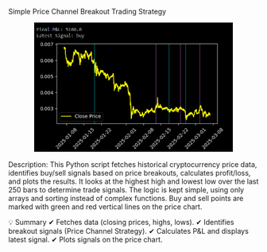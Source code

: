 Simple Price Channel Breakout Trading Strategy

<p align="center">
  <img src="./result.png" alt="Description" width="400"/>
</p>


Description:
This Python script fetches historical cryptocurrency price data, identifies buy/sell signals based on price breakouts, calculates profit/loss, and plots the results. 
It looks at the highest high and lowest low over the last 250 bars to determine trade signals. The logic is kept simple, using only arrays and sorting instead of complex functions. 
Buy and sell points are marked with green and red vertical lines on the price chart.

💡 Summary
✔ Fetches data (closing prices, highs, lows).
✔ Identifies breakout signals (Price Channel Strategy).
✔ Calculates P&L and displays latest signal.
✔ Plots signals on the price chart.

